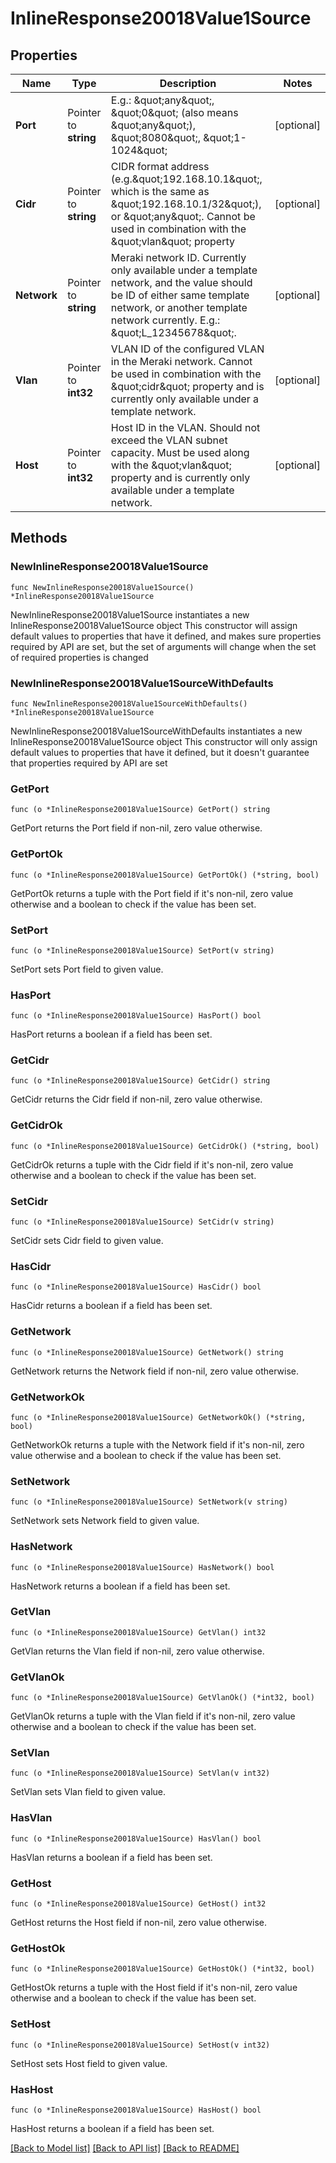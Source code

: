 # InlineResponse20018Value1Source

## Properties

Name | Type | Description | Notes
------------ | ------------- | ------------- | -------------
**Port** | Pointer to **string** | E.g.: \&quot;any\&quot;, \&quot;0\&quot; (also means \&quot;any\&quot;), \&quot;8080\&quot;, \&quot;1-1024\&quot; | [optional] 
**Cidr** | Pointer to **string** | CIDR format address (e.g.\&quot;192.168.10.1\&quot;, which is the same as \&quot;192.168.10.1/32\&quot;), or \&quot;any\&quot;. Cannot be used in combination with the \&quot;vlan\&quot; property | [optional] 
**Network** | Pointer to **string** | Meraki network ID. Currently only available under a template network, and the value should be ID of either same template network, or another template network currently. E.g.: \&quot;L_12345678\&quot;. | [optional] 
**Vlan** | Pointer to **int32** | VLAN ID of the configured VLAN in the Meraki network. Cannot be used in combination with the \&quot;cidr\&quot; property and is currently only available under a template network. | [optional] 
**Host** | Pointer to **int32** | Host ID in the VLAN. Should not exceed the VLAN subnet capacity. Must be used along with the \&quot;vlan\&quot; property and is currently only available under a template network. | [optional] 

## Methods

### NewInlineResponse20018Value1Source

`func NewInlineResponse20018Value1Source() *InlineResponse20018Value1Source`

NewInlineResponse20018Value1Source instantiates a new InlineResponse20018Value1Source object
This constructor will assign default values to properties that have it defined,
and makes sure properties required by API are set, but the set of arguments
will change when the set of required properties is changed

### NewInlineResponse20018Value1SourceWithDefaults

`func NewInlineResponse20018Value1SourceWithDefaults() *InlineResponse20018Value1Source`

NewInlineResponse20018Value1SourceWithDefaults instantiates a new InlineResponse20018Value1Source object
This constructor will only assign default values to properties that have it defined,
but it doesn't guarantee that properties required by API are set

### GetPort

`func (o *InlineResponse20018Value1Source) GetPort() string`

GetPort returns the Port field if non-nil, zero value otherwise.

### GetPortOk

`func (o *InlineResponse20018Value1Source) GetPortOk() (*string, bool)`

GetPortOk returns a tuple with the Port field if it's non-nil, zero value otherwise
and a boolean to check if the value has been set.

### SetPort

`func (o *InlineResponse20018Value1Source) SetPort(v string)`

SetPort sets Port field to given value.

### HasPort

`func (o *InlineResponse20018Value1Source) HasPort() bool`

HasPort returns a boolean if a field has been set.

### GetCidr

`func (o *InlineResponse20018Value1Source) GetCidr() string`

GetCidr returns the Cidr field if non-nil, zero value otherwise.

### GetCidrOk

`func (o *InlineResponse20018Value1Source) GetCidrOk() (*string, bool)`

GetCidrOk returns a tuple with the Cidr field if it's non-nil, zero value otherwise
and a boolean to check if the value has been set.

### SetCidr

`func (o *InlineResponse20018Value1Source) SetCidr(v string)`

SetCidr sets Cidr field to given value.

### HasCidr

`func (o *InlineResponse20018Value1Source) HasCidr() bool`

HasCidr returns a boolean if a field has been set.

### GetNetwork

`func (o *InlineResponse20018Value1Source) GetNetwork() string`

GetNetwork returns the Network field if non-nil, zero value otherwise.

### GetNetworkOk

`func (o *InlineResponse20018Value1Source) GetNetworkOk() (*string, bool)`

GetNetworkOk returns a tuple with the Network field if it's non-nil, zero value otherwise
and a boolean to check if the value has been set.

### SetNetwork

`func (o *InlineResponse20018Value1Source) SetNetwork(v string)`

SetNetwork sets Network field to given value.

### HasNetwork

`func (o *InlineResponse20018Value1Source) HasNetwork() bool`

HasNetwork returns a boolean if a field has been set.

### GetVlan

`func (o *InlineResponse20018Value1Source) GetVlan() int32`

GetVlan returns the Vlan field if non-nil, zero value otherwise.

### GetVlanOk

`func (o *InlineResponse20018Value1Source) GetVlanOk() (*int32, bool)`

GetVlanOk returns a tuple with the Vlan field if it's non-nil, zero value otherwise
and a boolean to check if the value has been set.

### SetVlan

`func (o *InlineResponse20018Value1Source) SetVlan(v int32)`

SetVlan sets Vlan field to given value.

### HasVlan

`func (o *InlineResponse20018Value1Source) HasVlan() bool`

HasVlan returns a boolean if a field has been set.

### GetHost

`func (o *InlineResponse20018Value1Source) GetHost() int32`

GetHost returns the Host field if non-nil, zero value otherwise.

### GetHostOk

`func (o *InlineResponse20018Value1Source) GetHostOk() (*int32, bool)`

GetHostOk returns a tuple with the Host field if it's non-nil, zero value otherwise
and a boolean to check if the value has been set.

### SetHost

`func (o *InlineResponse20018Value1Source) SetHost(v int32)`

SetHost sets Host field to given value.

### HasHost

`func (o *InlineResponse20018Value1Source) HasHost() bool`

HasHost returns a boolean if a field has been set.


[[Back to Model list]](../README.md#documentation-for-models) [[Back to API list]](../README.md#documentation-for-api-endpoints) [[Back to README]](../README.md)


